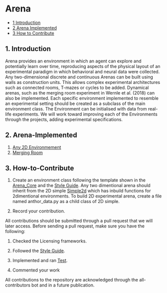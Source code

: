 # Arena

* [1 Introduction](#1-Introduction)
* [2 Arena Implemented](#2-Arena-Implemented)
* [3 How to Contribute](#3-How-to-Contribute)

## 1. Introduction

Arena provides an environment in which an agent can explore and potentially learn
over time, reproducing aspects of the physical layout of an experimental paradigm in which behavioral and neural data were collected. Any two-dimensional discrete and continuous Arenas can be built
using walls as construction units. This allows complex experimental architectures such as connected rooms, T-mazes
or cycles to be added. Dynamical arenas, such as the merging room experiment in Wernle et
al. (2018) can also be implemented. Each specific environment implemented to resemble an experimental setting should be created as a subclass of the main environment class. The Environment can be initialised with data from real-life experiments. We will work toward improving each of
the Environments through the projects, adding experimental specifications.

## 2. Arena-Implemented

1. [Any 2D Environmement](https://github.com/ClementineDomine/NeuralPlayground/blob/main/neuralplayground/arenas/simple2d.py)
2. [Merging Room](https://github.com/ClementineDomine/NeuralPlayground/blob/main/neuralplayground/arenas/connected_rooms.py)

## 3. How-to-Contribute

1. Create an environment class following the template shown in the [Arena_Core](https://github.com/ClementineDomine/NeuralPlayground/blob/main/neuralplayground/arenas/arena_core.py) and the [Style Guide](https://github.com/ClementineDomine/NeuralPlayground/tree/main/documents/style_guide.md). 
Any two dimentional arena should inherit from the 2D simple [Simple2d](https://github.com/ClementineDomine/NeuralPlayground/blob/main/neuralplayground/arenas/simple2d.py) which has inbuild functions for 2dimentional environments.
To build 2D experimental arena, create a file named anthor_data.py as a child class of 2D simple.

2. Record your contribution.

All contributions should be submitted through a pull request that we will later access. 
Before sending a pull request, make sure you have the following: 

1. Checked the Licensing frameworks. 

2. Followed the [Style Guide](https://github.com/ClementineDomine/NeuralPlayground/tree/main/documents/style_guide.md).

3. Implemented and ran [Test](https://github.com/ClementineDomine/NeuralPlayground/tree/main/neuralplayground/tests).

4. Commented your work 
    
All contributions to the repository are acknowledged through the all-contributors bot and in a future publication.
